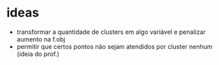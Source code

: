 # ideas

- transformar a quantidade de clusters em algo variável e penalizar aumento na f.obj
- permitir que certos pontos não sejam atendidos por cluster nenhum (ideia do prof.)